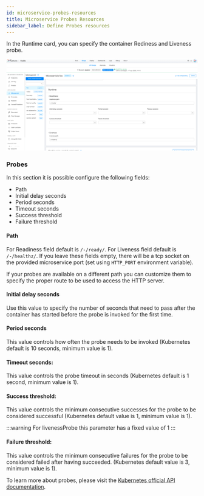 ```yaml
---
id: microservice-probes-resources
title: Microservice Probes Resources
sidebar_label: Define Probes resources
---
```

In the Runtime card, you can specify the container Rediness and Liveness probe.

![runtime-section](img/runtime-section.png)

### Probes
In this section it is possible configure the following fields:

 - Path
 - Initial delay seconds
 - Period seconds
 - Timeout seconds
 - Success threshold
 - Failure threshold

#### Path
For Readiness field default is `/-/ready/`.
For Liveness field default is `/-/healthz/`.
If you leave these fields empty, there will be a tcp socket on the provided microservice port (set using `HTTP_PORT` environment variable).

If your probes are available on a different path you can customize them to specify the proper route to be used to access the HTTP server.

#### Initial delay seconds
Use this value to specify the number of seconds that need to pass after the container has started before the probe is invoked for the first time.

#### Period seconds
This value controls how often the probe needs to be invoked (Kubernetes default is 10 seconds, minimum value is 1).

#### Timeout seconds: 
This value controls the probe timeout in seconds (Kubernetes default is 1 second, minimum value is 1).

#### Success threshold:
This value controls the minimum consecutive successes for the probe to be considered successful (Kubernetes default value is 1, minimum value is 1).

:::warning
For livenessProbe this parameter has a fixed value of 1
:::

#### Failure threshold: 
This value controls the minimum consecutive failures for the probe to be considered failed after having succeeded. (Kubernetes default value is 3, minimum value is 1).

To learn more about probes, please visit the [Kubernetes official API documentation](https://kubernetes.io/docs/reference/generated/kubernetes-api/v1.19/#probe-v1-core).
